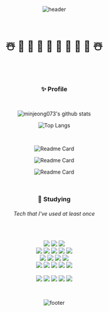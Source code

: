<div align="center">

  ![header](https://capsule-render.vercel.app/api?type=egg&color=gradient&customColorList=5&height=200&section=header&text=minjeong's%20github&fontSize=50)
  
  <br>

  # ☃️ 🌳 🌟 🎄 🎁 🎅 🎄 🌟 🌳 ☃️
  
  <br>
  <br>
  
  ### <p align="center"> :sparkles: Profile </p>

  <br>

  ![minjeong073's github stats](https://github-readme-stats.vercel.app/api?username=minjeong073&hide=stars&show_icons=true&theme=flag-india)
  
  ![Top Langs](https://github-readme-stats.vercel.app/api/top-langs/?username=minjeong073&layout=compact&show_icons=true&hide_border=true&theme=flag-india)

  <br>

  <!-- 저장소 핀 -->
  <!-- spring project memo -->
  ![Readme Card](https://github-readme-stats.vercel.app/api/pin/?username=minjeong073&repo=SpringProject_Memo&theme=flag-india)

  <!-- spring project donggram -->
  ![Readme Card](https://github-readme-stats.vercel.app/api/pin/?username=minjeong073&repo=SpringProject_Donggram&theme=flag-india)
  
  <!-- spring project aroundbook -->
  ![Readme Card](https://github-readme-stats.vercel.app/api/pin/?username=minjeong073&repo=SpringProject_bookstore&theme=flag-india)

  <br>
  
  ### <p align="center"> :seedling:  Studying</p>
  ###### <p align="center">  Tech that I've used at least once</p>

  <br>

  <p align="center">
    <img  src="https://img.shields.io/badge/Java-007396?style=flat-square&logo=OpenJDK&logoColor=white"/>
    <img  src="https://img.shields.io/badge/Spring-6DB33F?style=flat-square&logo=Spring&logoColor=white"/>
    <img  src="https://img.shields.io/badge/Spring Boot-6DB33F?style=flat-square&logo=SpringBoot&logoColor=white"/>
    <br>
    <img src="https://img.shields.io/badge/CSS3-1572B6?style=flat-square&logo=CSS3&logoColor=white"/>
    <img  src="https://img.shields.io/badge/HTML5-E34F26?style=flat-square&logo=HTML5&logoColor=white"/>
    <img  src="https://img.shields.io/badge/JavaScript-F7DF1E?style=flat-square&logo=JavaScript&logoColor=black"/>
    <img src="https://img.shields.io/badge/jQuery-0769AD?style=flat-square&logo=jQuery&logoColor=white"/>
    <img src="https://img.shields.io/badge/Bootstrap-7952B3?style=flat-square&logo=Bootstrap&logoColor=white"/>
    <br>
    <img src="https://img.shields.io/badge/MySQL-4479A1?style=flat-square&logo=MySQL&logoColor=white"/>
    <img  src="https://img.shields.io/badge/tomcat-F8DC75?style=flat-square&logo=ApacheTomcat&logoColor=black"/>
    <img src="https://img.shields.io/badge/Gradle-02303A?style=flat-square&logo=Gradle&logoColor=white"/>
    <img  src="https://img.shields.io/badge/Maven-C71A36?style=flat-square&logo=ApacheMaven&logoColor=white"/>
    <br>
    <img src="https://img.shields.io/badge/Amazon EC2-FF9900?style=flat-square&logo=Amazon EC2&logoColor=white"/>
    <img src="https://img.shields.io/badge/Jenkins-D24939?style=flat-square&logo=Jenkins&logoColor=white"/>
    <img src="https://img.shields.io/badge/Flask-000000?style=flat-square&logo=Flask&logoColor=white"/>
    <img src="https://img.shields.io/badge/C++-00599C?style=flat-square&logo=C%2B%2B&logoColor=white"/>
    <img src="https://img.shields.io/badge/Python-3376AB?style=flat-square&logo=Python&logoColor=white"/>
    <br>
    <br>
    <img src="https://img.shields.io/badge/Docker-2496ED?style=flat-square&logo=Docker&logoColor=white"/>
    <img src="https://img.shields.io/badge/Ubuntu-E95420?style=flat-square&logo=Ubuntu&logoColor=white"/>
    <img src="https://img.shields.io/badge/Slack-4A154B?style=flat-square&logo=Slack&logoColor=white"/>
    <img  src="https://img.shields.io/badge/Linux-FCC624?style=flat-square&logo=Linux&logoColor=black"/>
    <img src="https://img.shields.io/badge/Postman-FF6C37?style=flat-square&logo=Postman&logoColor=white"/>  

  </p>
  
  <br>


  ![footer](https://capsule-render.vercel.app/api?type=shark&color=gradient&customColorList=17&height=200&section=footer)

</div>
  
